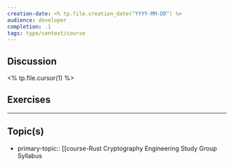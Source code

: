 ```yaml
---
creation-date: <% tp.file.creation_date("YYYY-MM-DD") %>
audience: developer
completion: .1
tags: type/context/course
---
```


## Discussion
<% tp.file.cursor(1) %>

## Exercises

---
## Topic(s)
- primary-topic:: [[course-Rust Cryptography Engineering Study Group Syllabus